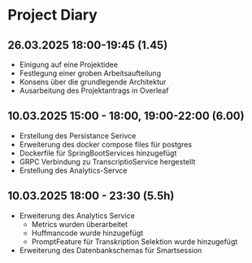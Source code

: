 # Project Diary

## 26.03.2025 18:00-19:45 (1.45)
- Einigung auf eine Projektidee
- Festlegung einer groben Arbeitsaufteilung
- Konsens über die grundlegende Architektur
- Ausarbeitung des Projektantrags in Overleaf

## 10.03.2025 15:00 - 18:00, 19:00-22:00 (6.00)
- Erstellung des Persistance Serivce
- Erweiterung des docker compose files für postgres
- Dockerfile für SpringBootServices hinzugefügt
- GRPC Verbindung zu TranscriptioService hergestellt
- Erstellung des Analytics-Servce

## 10.03.2025 18:00 - 23:30 (5.5h)
- Erweiterung des Analytics Service
    - Metrics wurden überarbeitet
    - Huffmancode wurde hinzugefügt
    - PromptFeature für Transkription Selektion wurde hinzugefügt
- Erweiterung des Datenbankschemas für Smartsession
